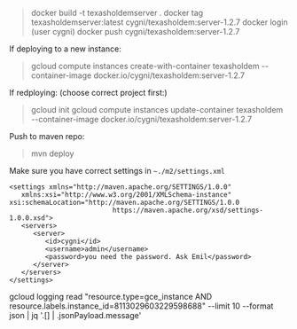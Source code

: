 > docker build -t texasholdemserver .
> docker tag texasholdemserver:latest cygni/texasholdem:server-1.2.7
> docker login (user cygni)
> docker push cygni/texasholdem:server-1.2.7

If deploying to a new instance:
> gcloud compute instances create-with-container texasholdem --container-image docker.io/cygni/texasholdem:server-1.2.7

If redploying:
(choose correct project first:)
> gcloud init
> gcloud compute instances update-container texasholdem --container-image docker.io/cygni/texasholdem:server-1.2.7


Push to maven repo:
> mvn deploy

Make sure you have correct settings in ```~./m2/settings.xml```
```
<settings xmlns="http://maven.apache.org/SETTINGS/1.0.0"
   xmlns:xsi="http://www.w3.org/2001/XMLSchema-instance" xsi:schemaLocation="http://maven.apache.org/SETTINGS/1.0.0
                          https://maven.apache.org/xsd/settings-1.0.0.xsd">
   <servers>
      <server>
         <id>cygni</id>
         <username>admin</username>
         <password>you need the password. Ask Emil</password>
      </server>
   </servers>
</settings>
```

gcloud logging read "resource.type=gce_instance AND resource.labels.instance_id=8113029603229598688" --limit 10 --format json | jq '.[] | .jsonPayload.message'